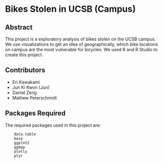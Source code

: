 # Bikes Stolen in UCSB (Campus)

## Abstract
This project is a exploratory analysis of bikes stolen on the UCSB campus. We use visualizations to get an idea of geographically, which bike locations on campus are the most vulnerable for bicycles. We used R and R Studio to create this project. 

## Contributors
+ Eri Kawakami
+ Jun Ki Kwon (Jun)
+ Daniel Zeng
+ Mathew Peterschmidt

## Packages Required 
The required packages used in this project are: 
```
	data.table
	base
	ggplot2
	ggmap
	plotly
	plyr
```


